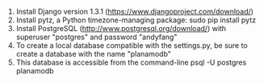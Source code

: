 1. Install Django version 1.3.1 (https://www.djangoproject.com/download/)
2. Install pytz, a Python timezone-managing package:
        sudo pip install pytz
3. Install PostgreSQL (http://www.postgresql.org/download/) with superuser "postgres" and password "andyfang"
4. To create a local database compatible with the settings.py, be sure to create a database with the name "planamodb"
5. This database is accessible from the command-line
        psql -U postgres planamodb